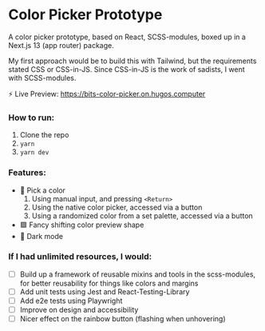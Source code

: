 # Color Picker Prototype

A color picker prototype, based on React, SCSS-modules, boxed up in a Next.js 13 (app router) package.

My first approach would be to build this with Tailwind, but the requirements stated CSS or CSS-in-JS. Since CSS-in-JS is the work of sadists, I went with SCSS-modules.

⚡️ Live Preview: https://bits-color-picker.on.hugos.computer

### How to run:
1. Clone the repo
2. `yarn`
3. `yarn dev`

### Features:
- 💅 Pick a color 
  1. Using manual input, and pressing `<Return>`
  2. Using the native color picker, accessed via a button
  3. Using a randomized color from a set palette, accessed via a button
- 🟪 Fancy shifting color preview shape
- 🌚 Dark mode

### If I had unlimited resources, I would:
- [ ] Build up a framework of reusable mixins and tools in the scss-modules, for better reusability for things like colors and margins
- [ ] Add unit tests using Jest and React-Testing-Library
- [ ] Add e2e tests using Playwright
- [ ] Improve on design and accessibility
- [ ] Nicer effect on the rainbow button (flashing when unhovering)
